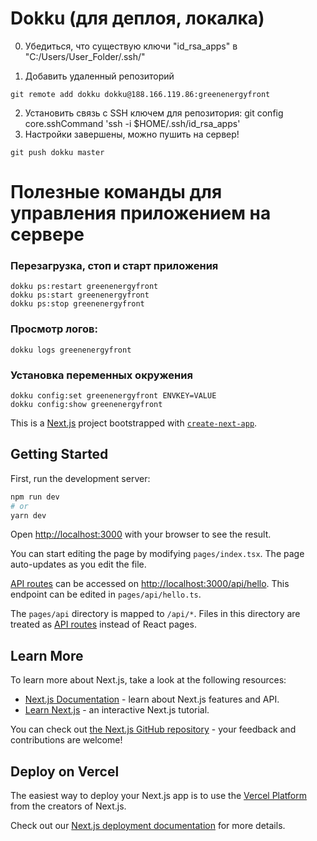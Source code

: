 # Dokku (для деплоя, локалка)
0. Убедиться, что существую ключи "id_rsa_apps" в "C:/Users/User_Folder/.ssh/"

1. Добавить удаленный репозиторий 
```
git remote add dokku dokku@188.166.119.86:greenenergyfront
```
2. Установить связь с SSH ключем для репозитория:
git config core.sshCommand 'ssh -i $HOME/.ssh/id_rsa_apps' 
3. Настройки завершены, можно пушить на сервер!
```
git push dokku master
```

# Полезные команды для управления приложением на сервере

### Перезагрузка, стоп и старт приложения
```
dokku ps:restart greenenergyfront
dokku ps:start greenenergyfront
dokku ps:stop greenenergyfront
```
### Просмотр логов:
```
dokku logs greenenergyfront
```
### Установка переменных окружения
```
dokku config:set greenenergyfront ENVKEY=VALUE
dokku config:show greenenergyfront
```




This is a [Next.js](https://nextjs.org/) project bootstrapped with [`create-next-app`](https://github.com/vercel/next.js/tree/canary/packages/create-next-app).

## Getting Started

First, run the development server:

```bash
npm run dev
# or
yarn dev
```

Open [http://localhost:3000](http://localhost:3000) with your browser to see the result.

You can start editing the page by modifying `pages/index.tsx`. The page auto-updates as you edit the file.

[API routes](https://nextjs.org/docs/api-routes/introduction) can be accessed on [http://localhost:3000/api/hello](http://localhost:3000/api/hello). This endpoint can be edited in `pages/api/hello.ts`.

The `pages/api` directory is mapped to `/api/*`. Files in this directory are treated as [API routes](https://nextjs.org/docs/api-routes/introduction) instead of React pages.

## Learn More

To learn more about Next.js, take a look at the following resources:

- [Next.js Documentation](https://nextjs.org/docs) - learn about Next.js features and API.
- [Learn Next.js](https://nextjs.org/learn) - an interactive Next.js tutorial.

You can check out [the Next.js GitHub repository](https://github.com/vercel/next.js/) - your feedback and contributions are welcome!

## Deploy on Vercel

The easiest way to deploy your Next.js app is to use the [Vercel Platform](https://vercel.com/new?utm_medium=default-template&filter=next.js&utm_source=create-next-app&utm_campaign=create-next-app-readme) from the creators of Next.js.

Check out our [Next.js deployment documentation](https://nextjs.org/docs/deployment) for more details.
